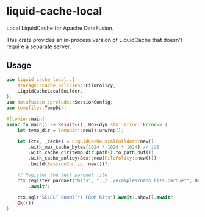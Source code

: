 # liquid-cache-local

Local LiquidCache for Apache DataFusion.

This crate provides an in-process version of LiquidCache that doesn't require a separate server. 

## Usage

```rust
use liquid_cache_local::{
    storage::cache_policies::FiloPolicy,
    LiquidCacheLocalBuilder,
};
use datafusion::prelude::SessionConfig;
use tempfile::TempDir;

#[tokio::main]
async fn main() -> Result<(), Box<dyn std::error::Error>> {
    let temp_dir = TempDir::new().unwrap();

    let (ctx, _cache) = LiquidCacheLocalBuilder::new()
        .with_max_cache_bytes(1024 * 1024 * 1024) // 1GB
        .with_cache_dir(temp_dir.path().to_path_buf())
        .with_cache_policy(Box::new(FiloPolicy::new()))
        .build(SessionConfig::new())?;

    // Register the test parquet file
    ctx.register_parquet("hits", "../../examples/nano_hits.parquet", Default::default())
        .await?;

    ctx.sql("SELECT COUNT(*) FROM hits").await?.show().await?;
    Ok(())
}
```
